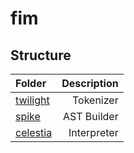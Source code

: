 # fim

## Structure

| Folder | Description |
| :--- | ---: |
| [twilight](./twilight) | Tokenizer |
| [spike](./spike) | AST Builder |
| [celestia](./celestia) | Interpreter |

